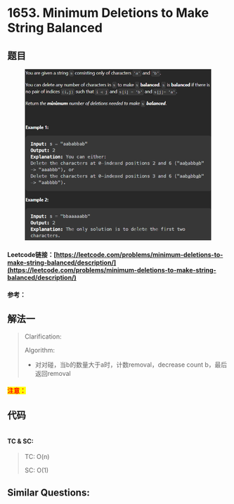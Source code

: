 # 1653. Minimum Deletions to Make String Balanced

## 题目

<figure><img src=".gitbook/assets/image (1) (2).png" alt=""><figcaption></figcaption></figure>



#### Leetcode链接：[https://leetcode.com/problems/minimum-deletions-to-make-string-balanced/description/](https://leetcode.com/problems/minimum-deletions-to-make-string-balanced/description/)

#### 参考：

## 解法一

> Clarification:&#x20;
>
> Algorithm:&#x20;
>
> * 对对碰，当b的数量大于a时，计数removal，decrease count b，最后返回removal

#### <mark style="color:red;">注意：</mark>

## 代码

```java
```

#### TC & SC:&#x20;

> TC: O(n)
>
> SC: O(1)

## **Similar Questions:**&#x20;
